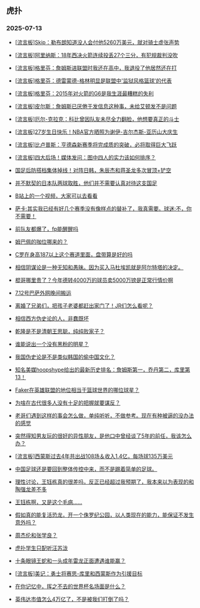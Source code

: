 ## 虎扑 
### 2025-07-13

+ [[流言板]Skip：勒布朗知道没人会付他5260万美元，就对骑士虚张声势](https://bbs.hupu.com/633703257.html)

+ [[流言板]阿里纳斯：18年西决火箭连续投丢27个三分，有犯规裁判没吹](https://bbs.hupu.com/633702894.html)

+ [[流言板]格里芬：詹姆斯进联盟时我还在高中，我退役了他居然还在打](https://bbs.hupu.com/633702313.html)

+ [[流言板]格里芬：德雷蒙德-格林明显是联盟中&#x27;监狱风格篮球&#x27;的代表](https://bbs.hupu.com/633703576.html)

+ [[流言板]格里芬：2015年对火箭的G6是我生涯最糟糕的失利](https://bbs.hupu.com/633702760.html)

+ [[流言板]皮尔斯：詹姆斯已厌倦于发信息这种事，未给艾顿发不是问题](https://bbs.hupu.com/633702698.html)

+ [[流言板]厄尔-克拉克：科比曾因队友未尽全力翻脸，他想要真正的斗士](https://bbs.hupu.com/633703046.html)

+ [[流言板]27岁生日快乐！NBA官方晒照为谢伊-吉尔杰斯-亚历山大庆生](https://bbs.hupu.com/633701780.html)

+ [[流言板]比卢普斯：亨德森新赛季将完成质的突破，必将取得巨大飞跃](https://bbs.hupu.com/633702093.html)

+ [[流言板]四大后场！媒体发问：图中四人的实力该如何排序？](https://bbs.hupu.com/633701275.html)

+ [国足后防搭档集体掉线！对阵日韩，朱辰杰和蒋圣龙多次冒顶+铲空](https://bbs.hupu.com/633701436.html)

+ [并不默契的日本队两球取胜，他们并不需要认真对待这支国足](https://bbs.hupu.com/633703065.html)

+ [B站上的一个视频，大家可以去看看](https://bbs.hupu.com/633699336.html)

+ [萨卡:其实我已经有好几个赛季没有像样点的替补了，我真需要。球迷:不，你不需要！](https://bbs.hupu.com/633698480.html)

+ [前队友都爆了，fp能醒醒吗](https://bbs.hupu.com/633695258.html)

+ [姆巴佩的咖位哪来的？](https://bbs.hupu.com/633697774.html)

+ [C罗在身高187以上这个赛道里面，盘带算是好的吗](https://bbs.hupu.com/633697264.html)

+ [相信阴谋论是一种无知和愚昧。因为买入马杜埃凯就是阿尔特塔的决定。](https://bbs.hupu.com/633698791.html)

+ [棍哥哪里贵了？今年德转4000万的球员卖5000万镑是正常行情价啊](https://bbs.hupu.com/633701004.html)

+ [7.12号巴萨外网晚间搬运](https://bbs.hupu.com/633701182.html)

+ [离婚了兄弟们，把孩子老婆都赶出家门了！JR们怎么看呢？](https://bbs.hupu.com/633701255.html)

+ [相信西方伪史论的人，非蠢既坏](https://bbs.hupu.com/633702553.html)

+ [乾隆是不是清朝王思聪，纯纯败家子？](https://bbs.hupu.com/633702148.html)

+ [谁能说出一个没有黑粉的明星？](https://bbs.hupu.com/633700532.html)

+ [我国伪史论是不是类似韩国的偷中国文化？](https://bbs.hupu.com/633700208.html)

+ [知名美媒hoopshype给出的最新历史排名：詹姆斯第一，乔丹第二，库里第13！](https://bbs.hupu.com/633700163.html)

+ [Faker在英雄联盟的地位相当于篮球世界的哪位球星？](https://bbs.hupu.com/633702181.html)

+ [为啥在古代很多人没有十足的把握就要谋反？](https://bbs.hupu.com/633701921.html)

+ [老哥们遇到这样的事会怎么做，单纯听听，不做参考。现在有种被逼的没办法的感觉](https://bbs.hupu.com/633700664.html)

+ [突然得知男友玩的很好的异性朋友，是他口中曾经谈了5年的前任，我该怎么办？ ​​​](https://bbs.hupu.com/633703968.html)

+ [[流言板]西蒙斯过去4年共出战108场＆收入1.4亿，每场球135万美元](https://bbs.hupu.com/633704551.html)

+ [中国足球还是要回到整体传控中来，而不是踢着简单的足球。](https://bbs.hupu.com/633702495.html)

+ [理性讨论，王钰栋真的很差吗，反正已经超过我预期了，我本来以为表现的和陶强龙差不多](https://bbs.hupu.com/633704216.html)

+ [王钰栋啊，又是这个毛病……](https://bbs.hupu.com/633700537.html)

+ [假如真的能复活恐龙，开一个侏罗纪公园，以人类现在的能力，能保证不发生意外吗？](https://bbs.hupu.com/633704368.html)

+ [周杰伦和张学良？](https://bbs.hupu.com/633702614.html)

+ [虎扑学生只配听汪苏泷](https://bbs.hupu.com/633702035.html)

+ [十条眼镜王蛇和一头成年雷龙正面遭遇谁能赢？](https://bbs.hupu.com/633701902.html)

+ [[流言板]美记：勇士将赛思-库里和西蒙斯作为引援目标](https://bbs.hupu.com/633705517.html)

+ [在你记忆中，挥之不去的世界杯名场面是什么？](https://bbs.hupu.com/633705366.html)

+ [英伟达市值怎么4万亿了，不是被我们打倒了吗？](https://bbs.hupu.com/633704719.html)

